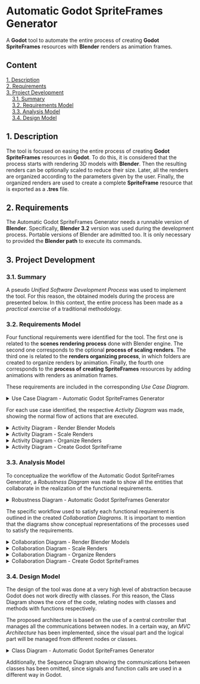 # Automatic Godot SpriteFrames Generator

A **Godot** tool to automate the entire process of creating **Godot SpriteFrames** resources with **Blender** renders as animation frames.

## Content
[1. Description](#1-description)  
[2. Requirements](#2-requirements)  
[3. Project Development](#3-project-development)  
&nbsp;&nbsp;&nbsp;&nbsp;[3.1. Summary](#31-summary)  
&nbsp;&nbsp;&nbsp;&nbsp;[3.2. Requirements Model](#32-requirements-model)  
&nbsp;&nbsp;&nbsp;&nbsp;[3.3. Analysis Model](#33-analysis-model)  
&nbsp;&nbsp;&nbsp;&nbsp;[3.4. Design Model](#34-design-model)

## 1. Description

The tool is focused on easing the entire process of creating **Godot SpriteFrames** resources in **Godot**. To do this, it is considered that the process starts with rendering 3D models with **Blender**. Then the resulting renders can be optionally scaled to reduce their size. Later, all the renders are organized according to the parameters given by the user. Finally, the organized renders are used to create a complete **SpriteFrame** resource that is exported as a **.tres** file.

## 2. Requirements

The Automatic Godot SpriteFrames Generator needs a runnable version of **Blender**. Specifically, **Blender 3.2** version was used during the development process. Portable versions of Blender are admitted too. It is only necessary to provided the **Blender path** to execute its commands.

## 3. Project Development

### 3.1. Summary

A pseudo *Unified Software Development Process* was used to implement the tool. For this reason, the obtained models during the process are presented below. In this context, the entire process has been made as a *practical exercise* of a traditional methodology.

### 3.2. Requirements Model

<!-- use case diagram -->

Four functional requirements were identified for the tool. The first one is related to the **scenes rendering process** done with Blender engine. The second one corresponds to the optional **process of scaling renders**. The third one is related to the **renders organizing process**, in which folders are created to organize renders by animation. Finally, the fourth one corresponds to the **process of creating SpriteFrames** resources by adding animations with renders as animation frames.

These requirements are included in the corresponding *Use Case Diagram*.

<details>
<summary>Use Case Diagram - Automatic Godot SpriteFrames Generator</summary>

![Use Case Diagram - Automatic Godot SpriteFrames Generator](./documentation/models/requirements/use-case-diagram_automatic-godot-spriteframes-generator.jpg)
</details>

<!-- activity diagrams -->

For each use case identified, the respective *Activity Diagram* was made, showing the normal flow of actions that are executed.

<details>
<summary>Activity Diagram - Render Blender Models</summary>

![Activity Diagram - Render Blender Models](./documentation/models/requirements/activity-diagram_render-blender-models.jpg)
</details>

<details>
<summary>Activity Diagram - Scale Renders</summary>

![Activity Diagram - Scale Renders](./documentation/models/requirements/activity-diagram_scale-renders.jpg)
</details>

<details>
<summary>Activity Diagram - Organize Renders</summary>

![Activity Diagram - Organize Renders](./documentation/models/requirements/activity-diagram_organize-renders.jpg)
</details>

<details>
<summary>Activity Diagram - Create Godot SpriteFrame</summary>

![Activity Diagram - Create Godot SpriteFrame](./documentation/models/requirements/activity-diagram_create-godot-spriteframes.jpg)
</details>

### 3.3. Analysis Model

<!-- robustness diagram -->

To conceptualize the workflow of the Automatic Godot SpriteFrames Generator, a *Robustness Diagram* was made to show all the entities that collaborate in the realization of the functional requirements.

<details>
<summary>Robustness Diagram - Automatic Godot SpriteFrames Generator</summary>

![Robustness Diagram - Automatic Godot SpriteFrames Generator](./documentation/models/analysis/robustness-diagram_automatic-godot-spriteframes-generator.jpg)
</details>

The specific workflow used to satisfy each functional requirement is outlined in the created *Collaboration Diagrams*. It is important to mention that the diagrams show conceptual representations of the processes used to satisfy the requirements.

<!-- collaboration diagrams -->

<details>
<summary>Collaboration Diagram - Render Blender Models</summary>

![Collaboration Diagram - Render Blender Models](./documentation/models/analysis/collaboration-diagram_render-blender-models.jpg)
</details>

<details>
<summary>Collaboration Diagram - Scale Renders</summary>

![Collaboration Diagram - Scale Renders](./documentation/models/analysis/collaboration-diagram_scale-renders.jpg)
</details>

<details>
<summary>Collaboration Diagram - Organize Renders</summary>

![Collaboration Diagram - Organize Renders](./documentation/models/analysis/collaboration-diagram_organize-renders.jpg)
</details>

<details>
<summary>Collaboration Diagram - Create Godot SpriteFrames</summary>

![Collaboration Diagram - Create Godot SpriteFrames](./documentation/models/analysis/collaboration-diagram_create-godot-spriteframes.jpg)
</details>

### 3.4. Design Model

<!-- class diagram -->

The design of the tool was done at a very high level of abstraction because Godot does not work directly with classes. For this reason, the Class Diagram shows the core of the code, relating nodes with classes and methods with functions respectively.

The proposed architecture is based on the use of a central controller that manages all the communications between nodes. In a certain way, an *MVC Architecture* has been implemented, since the visual part and the logical part will be managed from different nodes or classes.

<details>
<summary>Class Diagram - Automatic Godot SpriteFrames Generator</summary>

![Class Diagram - Automatic Godot SpriteFrames Generator](./documentation/models/design/class-diagram_automatic-godot-spriteframes-generator.jpg)
</details>

Additionally, the Sequence Diagram showing the communications between classes has been omitted, since signals and function calls are used in a different way in Godot.
